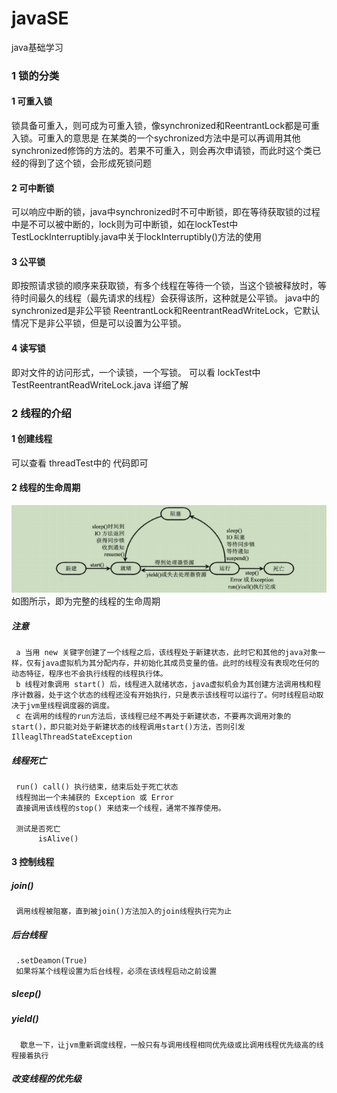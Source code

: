 # javaSE
java基础学习

### 1 锁的分类

#### 1 可重入锁
锁具备可重入，则可成为可重入锁，像synchronized和ReentrantLock都是可重入锁。可重入的意思是
在某类的一个sychronized方法中是可以再调用其他synchronized修饰的方法的。若果不可重入，则会再次申请锁，而此时这个类已经的得到了这个锁，会形成死锁问题
#### 2 可中断锁
可以响应中断的锁，java中synchronized时不可中断锁，即在等待获取锁的过程中是不可以被中断的，lock则为可中断锁，如在lockTest中TestLockInterruptibly.java中关于lockInterruptibly()方法的使用
#### 3 公平锁
即按照请求锁的顺序来获取锁，有多个线程在等待一个锁，当这个锁被释放时，等待时间最久的线程（最先请求的线程）会获得该所，这种就是公平锁。
java中的synchronized是非公平锁
ReentrantLock和ReentrantReadWriteLock，它默认情况下是非公平锁，但是可以设置为公平锁。
#### 4 读写锁
即对文件的访问形式，一个读锁，一个写锁。
可以看 lockTest中TestReentrantReadWriteLock.java 详细了解

### 2 线程的介绍
#### 1 创建线程
可以查看 threadTest中的 代码即可
#### 2 线程的生命周期
![](https://raw.githubusercontent.com/zhengyuanfeng521/javaSE/master/threadState.png)
如图所示，即为完整的线程的生命周期
##### 注意
     a 当用 new 关键字创建了一个线程之后，该线程处于新建状态，此时它和其他的java对象一样，仅有java虚拟机为其分配内存，并初始化其成员变量的值。此时的线程没有表现吃任何的动态特征，程序也不会执行线程的线程执行体。
     b 线程对象调用 start() 后，线程进入就绪状态，java虚拟机会为其创建方法调用栈和程序计数器，处于这个状态的线程还没有开始执行，只是表示该线程可以运行了。何时线程启动取决于jvm里线程调度器的调度。
     c 在调用的线程的run方法后，该线程已经不再处于新建状态，不要再次调用对象的start()，即只能对处于新建状态的线程调用start()方法，否则引发 IlleaglThreadStateException
##### 线程死亡
     run() call() 执行结束，结束后处于死亡状态
     线程抛出一个未捕获的 Exception 或 Error
     直接调用该线程的stop() 来结束一个线程，通常不推荐使用。
     
     测试是否死亡
          isAlive()
          
#### 3 控制线程
##### join() 
     调用线程被阻塞，直到被join()方法加入的join线程执行完为止
##### 后台线程
     .setDeamon(True) 
     如果将某个线程设置为后台线程，必须在该线程启动之前设置
##### sleep()
##### yield()
      歇息一下，让jvm重新调度线程，一般只有与调用线程相同优先级或比调用线程优先级高的线程接着执行
##### 改变线程的优先级

     
     
      
     
     
     
     
     
     
     
     
     
     
     
     
     
     
     
     
     
     
     
     
     
     
     
     
     
     
     


     
  
